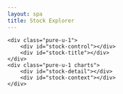 ```yaml
---
layout: spa
title: Stock Explorer
---
```


<!-- Include the Backbone Libraries -->
<script src="{{ site.baseurl }}/js/lib/jquery.js"></script>
<script src="{{ site.baseurl }}/js/lib/underscore.js"></script>
<script src="{{ site.baseurl }}/js/lib/backbone.js"></script>
<script src="{{ site.baseurl }}/js/lib/d3.min.js"></script>
<script src="{{ site.baseurl }}/chapter06/stocks/js/lib/stockcharts.js"></script>

<div>
    <link rel="stylesheet" href="{{ site.baseurl }}/chapter06/stocks/css/stock.css"/>
</div>

<!-- Templates  -->
<script type="text/template" id="stock-selector-tpl">
    <select id="stock-selector">
        <% _.each(stocks, function(s) { %>
            <option value="<%= s.symbol %>"><%= s.symbol %></option>
        <% }); %>
    </select>
</script>


<!-- Application Container -->

<div class="pure-g-r" id="stock-app">

    <div class="pure-u-1">
        <div id="stock-control"></div>
        <div id="stock-title"></div>
    </div>
    <div class="pure-u-1 charts">
        <div id="stock-detail"></div>
        <div id="stock-context"></div>
    </div>
</div>


<!-- Application Components -->
<script src="{{ site.baseurl }}/chapter06/stocks/js/models/app.js"></script>
<script src="{{ site.baseurl }}/chapter06/stocks/js/models/stock.js"></script>
<script src="{{ site.baseurl }}/chapter06/stocks/js/collections/stocks.js"></script>
<script src="{{ site.baseurl }}/chapter06/stocks/js/views/stocks.js"></script>
<script src="{{ site.baseurl }}/chapter06/stocks/js/views/app.js"></script>


<script>
    // Create a Stock Collection instance
    app.Stocks = new app.StockList();
</script>

<script>
    app.StockRouter = Backbone.Router.extend({

        routes: {
            'stock/:stock/from/:from/to/:to': 'setState'
        },

        initialize: function(attributes) {
            this.model = attributes.model;
            this.listenTo(this.model, 'change:from change:to', function(m) {
                this.setState(m.get('stock'), m.get('from'), m.get('to'));
            });
        },

        setState: function(symbol, from, to) {

            from = new Date(from),
            to = new Date(to);

            this.model.set({stock: symbol, from: from, to: to});

            var urlTpl = _.template('stock/<%= stock %>/from/<%= from %>/to/<%= to %>'),
                fromString = from.toDateString(),
                toString = to.toDateString();

            this.navigate(urlTpl({stock: symbol, from: fromString, to: toString}), {trigger: true});
        }

    });


    app.appModel = new app.StockAppModel();
    app.appView = new app.StockAppView({model: app.appModel, el: 'div#stock-app'});
    var router = new app.StockRouter({model: app.appModel});
    Backbone.history.start();
</script>
